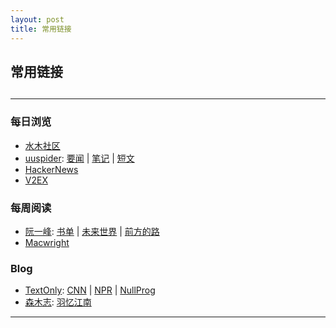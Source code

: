 ```yaml
---
layout: post
title: 常用链接
---
```

## 常用链接

<h2 id="top"></h2>

***

### 每日浏览

*   [水木社区][ref1]
*   [uuspider][ref2]: [要闻][ref3] \| [笔记][ref4] \| [短文][ref5]
*   [HackerNews][ref9]
*   [V2EX][ref16]

### 每周阅读

*   [阮一峰][ref6]: [书单][ref7] \| [未来世界][ref14] \| [前方的路][ref15]
*   [Macwright][ref8]

### Blog

*   [TextOnly][ref10]: [CNN][ref11] \| [NPR][ref12] \| [NullProg][ref13]
*   [森木志][ref17]: [羽忆江南][ref18]

***

[ref18]:https://yyjn.org/
[ref17]:https://www.imxxz.cn/
[ref16]:https://www.v2ex.com/
[ref15]:http://ruanyifeng.com/road/
[ref14]:http://ruanyifeng.com/survivor/
[ref13]:https://nullprogram.com/
[ref12]:http://thin.npr.org/
[ref11]:http://lite.cnn.io/en
[ref10]:https://sjmulder.nl/en/textonly.html
[ref1]:https://m.mysmth.net/index
[ref2]:http://about.uuspider.com/
[ref3]:http://news.uuspider.com/
[ref4]:http://m.uuspider.com/
[ref5]:http://read.uuspider.com/read
[ref6]:http://ruanyifeng.com/
[ref7]:https://github.com/ruanyf/reading-list
[ref8]:https://macwright.com/
[ref9]:https://news.ycombinator.com/news

